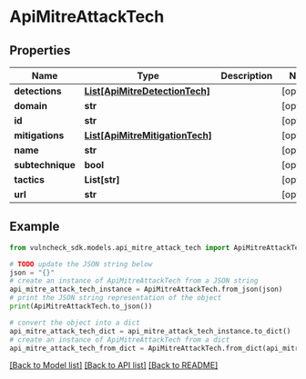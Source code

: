 # ApiMitreAttackTech


## Properties

Name | Type | Description | Notes
------------ | ------------- | ------------- | -------------
**detections** | [**List[ApiMitreDetectionTech]**](ApiMitreDetectionTech.md) |  | [optional] 
**domain** | **str** |  | [optional] 
**id** | **str** |  | [optional] 
**mitigations** | [**List[ApiMitreMitigationTech]**](ApiMitreMitigationTech.md) |  | [optional] 
**name** | **str** |  | [optional] 
**subtechnique** | **bool** |  | [optional] 
**tactics** | **List[str]** |  | [optional] 
**url** | **str** |  | [optional] 

## Example

```python
from vulncheck_sdk.models.api_mitre_attack_tech import ApiMitreAttackTech

# TODO update the JSON string below
json = "{}"
# create an instance of ApiMitreAttackTech from a JSON string
api_mitre_attack_tech_instance = ApiMitreAttackTech.from_json(json)
# print the JSON string representation of the object
print(ApiMitreAttackTech.to_json())

# convert the object into a dict
api_mitre_attack_tech_dict = api_mitre_attack_tech_instance.to_dict()
# create an instance of ApiMitreAttackTech from a dict
api_mitre_attack_tech_from_dict = ApiMitreAttackTech.from_dict(api_mitre_attack_tech_dict)
```
[[Back to Model list]](../README.md#documentation-for-models) [[Back to API list]](../README.md#documentation-for-api-endpoints) [[Back to README]](../README.md)


